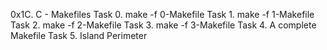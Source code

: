 0x1C. C - Makefiles
Task 0. make -f 0-Makefile
Task 1. make -f 1-Makefile
Task 2. make -f 2-Makefile
Task 3. make -f 3-Makefile
Task 4. A complete Makefile
Task 5. Island Perimeter
